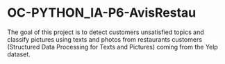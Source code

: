 # OC-PYTHON_IA-P6-AvisRestau

The goal of this project is to detect customers unsatisfied topics and classify pictures using texts and photos from restaurants customers (Structured Data Processing for Texts and Pictures) coming from the Yelp dataset.
